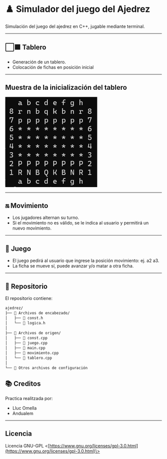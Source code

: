 # ♟️ Simulador del juego del Ajedrez
Simulación del juego del ajedrez en C++, jugable mediante terminal.

---

## ⬜⬛ Tablero

- Generación de un tablero.
- Colocación de fichas en posición inicial

---

## Muestra de la inicialización del tablero
![Muestra de la inicialización del tablero](/tablero.png)

---

## 🔛 Movimiento

- Los jugadores alternan su turno.
- Si el movimiento no es válido, se le indica al usuario y permitirá un nuevo movimiento.

---

## 🏁 Juego

- El juego pedirá al usuario que ingrese la posición movimiento: ej. a2 a3.
- La ficha se mueve sí, puede avanzar y/o matar a otra ficha.

---

## 📁 Repositorio

El repositorio contiene:
```text
ajedrez/
├── 📁 Archivos de encabezado/
│   ├── 📄 const.h
│   └── 📄 logica.h
│
├── 📁 Archivos de origen/
│   ├── 📄 const.cpp
│   ├── 📄 juego.cpp
│   ├── 📄 main.cpp
│   ├── 📄 movimiento.cpp
│   └── 📄 tablero.cpp
│
└── 📁 Otros archivos de configuración
```

## 📚 Creditos

Practica realitzada por:

- Lluc Omella
- Andualem

---

Licencia
--------

Licencia GNU-GPL <[https://www.gnu.org/licenses/gpl-3.0.html](https://www.gnu.org/licenses/gpl-3.0.html)\>
